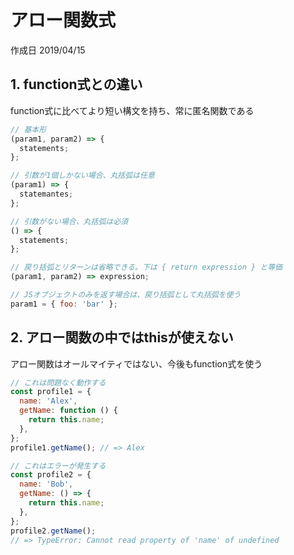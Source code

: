# アロー関数式

作成日 2019/04/15

## 1. function式との違い

function式に比べてより短い構文を持ち、常に匿名関数である

```javascript
// 基本形
(param1, param2) => {
  statements;
};

// 引数が1個しかない場合、丸括弧は任意
(param1) => {
  statemantes;
};

// 引数がない場合、丸括弧は必須
() => {
  statements;
};

// 戻り括弧とリターンは省略できる。下は { return expression } と等価
(param1, param2) => expression;

// JSオブジェクトのみを返す場合は、戻り括弧として丸括弧を使う
param1 = { foo: 'bar' };
```

## 2. アロー関数の中ではthisが使えない

アロー関数はオールマイティではない、今後もfunction式を使う

```javascript
// これは問題なく動作する
const profile1 = {
  name: 'Alex',
  getName: function () {
    return this.name;
  },
};
profile1.getName(); // => Alex

// これはエラーが発生する
const profile2 = {
  name: 'Bob',
  getName: () => {
    return this.name;
  },
};
profile2.getName();
// => TypeError: Cannot read property of 'name' of undefined
```
